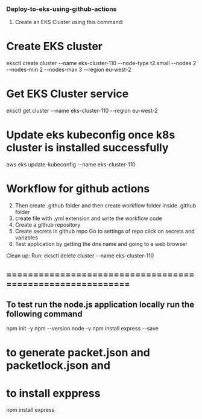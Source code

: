 

 ### Deploy-to-eks-using-github-actions

1. Create an EKS Cluster using this command:

# Create EKS cluster
  eksctl create cluster --name eks-cluster-110 --node-type t2.small --nodes 2 --nodes-min 2 --nodes-max 3 --region eu-west-2

# Get EKS Cluster service
eksctl get cluster --name eks-cluster-110 --region eu-west-2
 
 # Update eks kubeconfig once k8s cluster is installed successfully
aws eks update-kubeconfig --name eks-cluster-110

# Workflow for github actions

2. Then create .github folder and then create workflow folder inside .github folder 
3. create file with .yml extension and write the workflow code
4. Create a github repository 
5. Create secrets in github repo
        Go to settings of repo
        click on secrets and variables
6. Test application by getting the dns name and going to a web browser

Clean up: Run: eksctl delete cluster --name eks-cluster-110

## ==========================================================

## To test run the node.js application locally run the following command
npm init -y
 npm --version
 node -v
 npm install express --save
 

# to generate packet.json and packetlock.json and 
# to install exppress
npm install express



